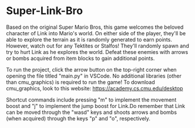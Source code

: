 # Super-Link-Bro
Based on the original Super Mario Bros, this game welcomes the beloved character of Link into Mario's world. On either side of the player, they'll be able to explore the terrain as it is randomly generated to earn points. However, watch out for any Tektites or Stalfos! They'll randomly spawn and try to hurt Link as he explores the world. Defeat these enemies with arrows or bombs acquired from item blocks to gain additional points. 

To run the project, click the arrow button on the top-right corner when opening the file titled "main.py" in VSCode. No additional libraries (other than cmu_graphics) is required to run the game! To download cmu_graphics, look to this website: https://academy.cs.cmu.edu/desktop

Shortcut commands include pressing "m" to implement the movement boost and "j" to implement the jump boost for Link.Do remember that Link can be moved through the "wasd" keys and shoots arrows and bombs (when acquired) through the keys "p" and "o", respectively.
